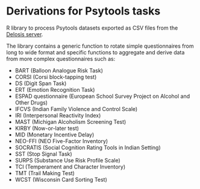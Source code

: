 Derivations for Psytools tasks
==============================

R library to process Psytools datasets exported as CSV files
from the [Delosis server](https://www.delosis.com).

The library contains a generic function to rotate simple questionnaires
from long to wide format and specific functions to aggregate and derive
data from more complex questionnaires such as:
- BART (Balloon Analogue Risk Task)
- CORSI (Corsi block-tapping test)
- DS (Digit Span Task)
- ERT (Emotion Recognition Task)
- ESPAD questionnaire (European School Survey Project on Alcohol and Other Drugs)
- IFCVS (Indian Family Violence and Control Scale)
- IRI (Interpersonal Reactivity Index)
- MAST (Michigan Alcoholism Screening Test)
- KIRBY (Now-or-later test)
- MID (Monetary Incentive Delay)
- NEO-FFI (NEO Five-Factor Inventory)
- SOCRATIS (Social Cognition Rating Tools in Indian Setting)
- SST (Stop Signal Task)
- SURPS (Substance Use Risk Profile Scale)
- TCI (Temperament and Character Inventory)
- TMT (Trail Making Test)
- WCST (Wisconsin Card Sorting Test)
